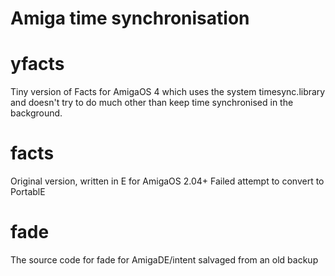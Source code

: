 # Amiga time synchronisation

# yfacts
Tiny version of Facts for AmigaOS 4 which uses the system timesync.library and doesn't try to do much other than keep time synchronised in the background.

# facts
Original version, written in E for AmigaOS 2.04+
Failed attempt to convert to PortablE

# fade
The source code for fade for AmigaDE/intent salvaged from an old backup
